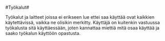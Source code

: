 #Työkalut#

Työkalut ja laitteet joissa ei erikseen lue ettei saa käyttää ovat kaikkien käytettävissä, vaikka ne olisikin merkitty. Käyttäjä on kuitenkin vastuussa työkalusta sitä käyttäessään, joten kannattaa miettiä mitä osaa käyttää ja saako työkalun käyttöön opastusta.
